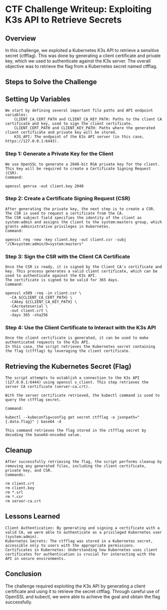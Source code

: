 # CTF Challenge Writeup: Exploiting K3s API to Retrieve Secrets

## Overview

In this challenge, we exploited a Kubernetes K3s API to retrieve a sensitive secret (ctfflag). This was done by generating a client certificate and private key, which we used to authenticate against the K3s server. The overall objective was to retrieve the flag from a Kubernetes secret named ctfflag.

## Steps to Solve the Challenge

## Setting Up Variables
    We start by defining several important file paths and API endpoint variables:
        CLIENT_CA_CERT_PATH and CLIENT_CA_KEY_PATH: Paths to the client CA certificate and key, used to sign the client certificate.
        CLIENT_CERT_PATH and CLIENT_KEY_PATH: Paths where the generated client certificate and private key will be stored.
        K3S_API: The endpoint of the K3s API server (in this case, https://127.0.0.1:6443).

### Step 1: Generate a Private Key for the Client

    We use OpenSSL to generate a 2048-bit RSA private key for the client. This key will be required to create a Certificate Signing Request (CSR).
    Command:

    openssl genrsa -out client.key 2048

### Step 2: Create a Certificate Signing Request (CSR)

    After generating the private key, the next step is to create a CSR. The CSR is used to request a certificate from the CA.
    The CSR subject field specifies the identity of the client as system:admin and assigns the client to the system:masters group, which grants administrative privileges in Kubernetes.
    Command:

    openssl req -new -key client.key -out client.csr -subj "/CN=system:admin/O=system:masters"

### Step 3: Sign the CSR with the Client CA Certificate

    Once the CSR is ready, it is signed by the Client CA's certificate and key. This process generates a valid client certificate, which can be used to authenticate against the K3s API.
    The certificate is signed to be valid for 365 days.
    Command:

    openssl x509 -req -in client.csr \
      -CA ${CLIENT_CA_CERT_PATH} \
      -CAkey ${CLIENT_CA_KEY_PATH} \
      -CAcreateserial \
      -out client.crt \
      -days 365 -sha256

### Step 4: Use the Client Certificate to Interact with the K3s API

    Once the client certificate is generated, it can be used to make authenticated requests to the K3s API.
    In this case, the script retrieves the Kubernetes secret containing the flag (ctfflag) by leveraging the client certificate.

## Retrieving the Kubernetes Secret (Flag)

    The script attempts to establish a connection to the K3s API (127.0.0.1:6444) using openssl s_client. This step retrieves the server CA certificate (server-ca.crt).

    With the server certificate retrieved, the kubectl command is used to query the ctfflag secret.

    Command:

    kubectl --kubeconfig=config get secret ctfflag -o jsonpath="{.data.flag}" | base64 -d

    This command retrieves the flag stored in the ctfflag secret by decoding the base64-encoded value.

## Cleanup

    After successfully retrieving the flag, the script performs cleanup by removing any generated files, including the client certificate, private key, and CSR.
    Commands:

    rm client.crt
    rm client.key
    rm *.srl
    rm *.csr
    rm server-ca.crt

## Lessons Learned

    Client Authentication: By generating and signing a certificate with a valid CA, we were able to authenticate as a privileged Kubernetes user (system:admin).
    Kubernetes Secrets: The ctfflag was stored in a Kubernetes secret, accessible only to users with the appropriate permissions.
    Certificates in Kubernetes: Understanding how Kubernetes uses client certificates for authentication is crucial for interacting with the API in secure environments.

## Conclusion

The challenge required exploiting the K3s API by generating a client certificate and using it to retrieve the secret ctfflag. Through careful use of OpenSSL and kubectl, we were able to achieve the goal and obtain the flag successfully.
